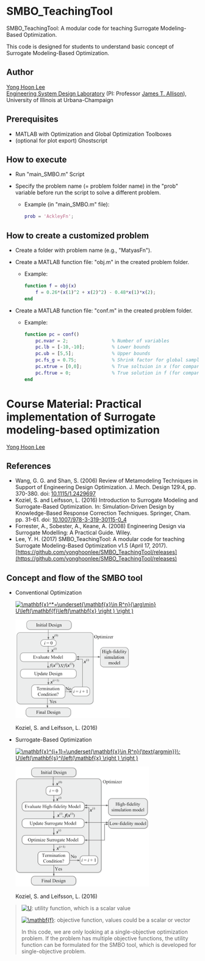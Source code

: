 # SMBO_TeachingTool

SMBO_TeachingTool: A modular code for teaching Surrogate Modeling-Based Optimization.

This code is designed for students to understand basic concept of Surrogate Modeling-Based Optimization.

## Author

[Yong Hoon Lee](mailto:ylee196@illinois.edu) <br />
[Engineering System Design Laboratory](http://systemdesign.illinois.edu) (PI: Professor [James T. Allison](mailto:jtalliso@illinois.edu)), <br />
University of Illinois at Urbana-Champaign

## Prerequisites

* MATLAB with Optimization and Global Optimization Toolboxes
* (optional for plot export) Ghostscript

## How to execute

* Run "main_SMBO.m" Script

* Specify the problem name (= problem folder name) in the "prob" variable before run the script to solve a different problem.

  - Example (in "main_SMBO.m" file):
    ```MATLAB
    prob = 'AckleyFn';
    ```

## How to create a customized problem

* Create a folder with problem name (e.g., "MatyasFn").

* Create a MATLAB function file: "obj.m" in the created problem folder.

  - Example:
    ```MATLAB
    function f = obj(x)
        f = 0.26*(x(1)^2 + x(2)^2) - 0.48*x(1)*x(2);
    end
    ```

* Create a MATLAB function file: "conf.m" in the created problem folder.

  - Example:
    ```MATLAB
    function pc = conf()
        pc.nvar = 2;                % Number of variables
        pc.lb = [-10,-10];          % Lower bounds
        pc.ub = [5,5];              % Upper bounds
        pc.fs_g = 0.75;             % Shrink factor for global sample range
        pc.xtrue = [0,0];           % True soltuion in x (for comparison)
        pc.ftrue = 0;               % True solution in f (for comparison)
    end
    ```

# Course Material: Practical implementation of Surrogate modeling-based optimization

[Yong Hoon Lee](mailto:ylee196@Illinois.edu)

## References

* Wang, G. G. and Shan, S. (2006) Review of Metamodeling Techniques in Support of Engineering Design Optimization. J. Mech. Design 129:4, pp. 370-380. doi: [10.1115/1.2429697](https://dx.doi.org/10.1115/1.2429697)
* Koziel, S. and Leifsson, L. (2016) Introduction to Surrogate Modeling and Surrogate-Based Optimization. In: Simulation-Driven Design by Knowledge-Based Response Correction Techniques. Springer, Cham. pp. 31-61. doi: [10.1007/978-3-319-30115-0_4](https://dx.doi.org/10.1007/978-3-319-30115-0_4)
* Forrester, A., Sobester, A., Keane, A. (2008) Engineering Design via Surrogate Modelling: A Practical Guide. Wiley.
* Lee, Y. H. (2017) SMBO_TeachingTool: A modular code for teaching Surrogate Modeling-Based Optimization v1.5 (April 17, 2017). [https://github.com/yonghoonlee/SMBO_TeachingTool/releases](https://github.com/yonghoonlee/SMBO_TeachingTool/releases)

## Concept and flow of the SMBO tool

* Conventional Optimization

  <a href="https://www.codecogs.com/eqnedit.php?latex=\mathbf{x}^*=\underset{\mathbf{x}\in&space;R^n}{\arg\min}&space;U\left(\mathbf{f}\left(\mathbf{x}&space;\right&space;)&space;\right&space;)" target="_blank"><img src="https://latex.codecogs.com/svg.latex?\mathbf{x}^*=\underset{\mathbf{x}\in&space;R^n}{\text{argmin}}\;&space;U\left(\mathbf{f}\left(\mathbf{x}&space;\right&space;)&space;\right&space;)" title="\mathbf{x}^*=\underset{\mathbf{x}\in R^n}{\arg\min} U\left(\mathbf{f}\left(\mathbf{x} \right ) \right )" /></a>
    
  <img alt="Flow chart of the conventional optimization algorithm" src="images/flow-conventional.png" width="300">
    
  Koziel, S. and Leifsson, L. (2016)

* Surrogate-Based Optimization

  <a href="https://www.codecogs.com/eqnedit.php?latex=\mathbf{x}^{i&plus;1}=\underset{\mathbf{x}\in&space;R^n}{\text{argmin}}\;&space;U\left(\mathbf{s}^i\left(\mathbf{x}&space;\right&space;)&space;\right&space;)" target="_blank"><img src="https://latex.codecogs.com/svg.latex?\mathbf{x}^{i&plus;1}=\underset{\mathbf{x}\in&space;R^n}{\text{argmin}}\;&space;U\left(\mathbf{s}^i\left(\mathbf{x}&space;\right&space;)&space;\right&space;)" title="\mathbf{x}^{i+1}=\underset{\mathbf{x}\in R^n}{\text{argmin}}\; U\left(\mathbf{s}^i\left(\mathbf{x} \right ) \right )" /></a>
    
  <img alt="Flow chart of the surrogate-based optimization algorithm" src="images/flow-surrogatebased.png" width="350">
    
  Koziel, S. and Leifsson, L. (2016)

> <a href="https://www.codecogs.com/eqnedit.php?latex=U" target="_blank"><img src="https://latex.codecogs.com/svg.latex?U" title="U" /></a>: utility function, which is a scalar value
>
> <a href="https://www.codecogs.com/eqnedit.php?latex=\mathbf{f}" target="_blank"><img src="https://latex.codecogs.com/svg.latex?\mathbf{f}" title="\mathbf{f}" /></a>: objective function, values could be a scalar or vector
>
> In this code, we are only looking at a single-objective optimization problem.
If the problem has multiple objective functions, the utility function can be formulated for the SMBO tool, which is developed for single-objective problem.
